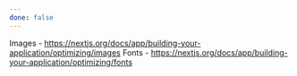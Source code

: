 ```yaml
---
done: false
---
```


Images - https://nextjs.org/docs/app/building-your-application/optimizing/images
Fonts - https://nextjs.org/docs/app/building-your-application/optimizing/fonts
